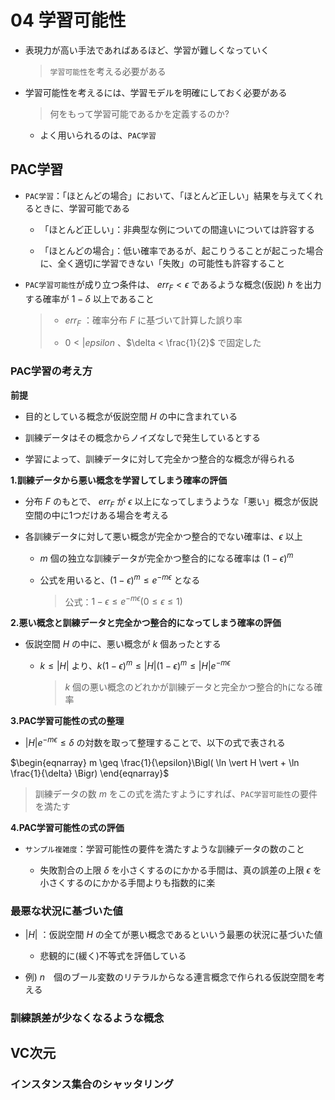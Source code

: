 04 学習可能性
============

* 表現力が高い手法であればあるほど、学習が難しくなっていく

  > `学習可能性`を考える必要がある

* 学習可能性を考えるには、学習モデルを明確にしておく必要がある

  > 何をもって学習可能であるかを定義するのか?

  * よく用いられるのは、`PAC学習`

## PAC学習

* `PAC学習`：「ほとんどの場合」において、「ほとんど正しい」結果を与えてくれるときに、学習可能である

  * 「ほとんど正しい」：非典型な例についての間違いについては許容する

  * 「ほとんどの場合」：低い確率であるが、起こりうることが起こった場合に、全く適切に学習できない「失敗」の可能性も許容すること

* `PAC学習可能性`が成り立つ条件は、 $`err_{F} < \epsilon`$ であるような概念(仮説) $`h`$ を出力する確率が $`1-\delta`$ 以上であること

  > * $`err_{F}`$ ：確率分布 $`F`$ に基づいて計算した誤り率
  >
  > * $`0 < |epsilon`$ 、$`\delta < \frac{1}{2}`$ で固定した



### PAC学習の考え方

**前提**

* 目的としている概念が仮説空間 $`H`$ の中に含まれている

* 訓練データはその概念からノイズなしで発生しているとする

* 学習によって、訓練データに対して完全かつ整合的な概念が得られる

**1.訓練データから悪い概念を学習してしまう確率の評価**

* 分布 $`F`$ のもとで、 $`err_{F}`$ が $`\epsilon`$ 以上になってしまうような「悪い」概念が仮説空間の中に1つだけある場合を考える

* 各訓練データに対して悪い概念が完全かつ整合的でない確率は、$`\epsilon`$ 以上

  * $`m`$ 個の独立な訓練データが完全かつ整合的になる確率は $`(1 - \epsilon)^m`$

  * 公式を用いると、$`(1 - \epsilon)^m \leq e^{- m \epsilon}`$ となる

    > 公式：$`1 - \epsilon \leq e^{- m \epsilon}(0 \leq \epsilon \leq 1)`$

**2.悪い概念と訓練データと完全かつ整合的になってしまう確率の評価**

* 仮説空間 $`H`$ の中に、悪い概念が $`k`$ 個あったとする

  * $`k \leq \vert H \vert`$ より、$`k(1-\epsilon)^m \leq \vert H \vert (1-\epsilon)^m \leq \vert H \vert e^{-m \epsilon}`$

    > $`k`$ 個の悪い概念のどれかが訓練データと完全かつ整合的hになる確率

**3.PAC学習可能性の式の整理**

* $` \vert H \vert e^{-m \epsilon} \leq \delta`$ の対数を取って整理することで、以下の式で表される

$`\begin{eqnarray} m \geq \frac{1}{\epsilon}\Bigl( \ln \vert H \vert + \ln \frac{1}{\delta} \Bigr) \end{eqnarray}`$

> 訓練データの数 $`m`$ をこの式を満たすようにすれば、`PAC学習可能性`の要件を満たす

**4.PAC学習可能性の式の評価**

* `サンプル複雑度`：学習可能性の要件を満たすような訓練データの数のこと

  * 失敗割合の上限 $`\delta`$ を小さくするのにかかる手間は、真の誤差の上限 $`\epsilon`$ を小さくするのにかかる手間よりも指数的に楽



### 最悪な状況に基づいた値

* $`\vert H \vert `$ ：仮説空間 $`H`$ の全てが悪い概念であるといいう最悪の状況に基づいた値

  * 悲観的に(緩く)不等式を評価している

* 例) $`n`$　個のブール変数のリテラルからなる連言概念で作られる仮説空間を考える


### 訓練誤差が少なくなるような概念

## VC次元

### インスタンス集合のシャッタリング
